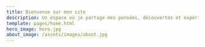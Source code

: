 ```yaml
---
title: Bienvenue sur mon site
description: Un espace où je partage mes pensées, découvertes et expériences
template: pages/home.html
hero_image: hero.jpg
about_image: /assets/images/about.jpg
---
```

